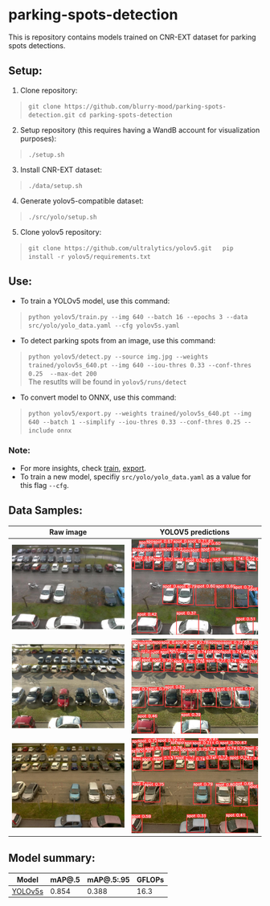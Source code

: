 # parking-spots-detection
This is repository contains models trained on CNR-EXT dataset for parking spots detections.

## Setup:
1. Clone repository:
> `git clone https://github.com/blurry-mood/parking-spots-detection.git
cd parking-spots-detection`
2. Setup repository (this requires having a WandB account for visualization purposes):
> `./setup.sh`
3. Install CNR-EXT dataset:
> `./data/setup.sh`
4. Generate yolov5-compatible dataset:
> `./src/yolo/setup.sh`
5. Clone yolov5 repository:
> `git clone https://github.com/ultralytics/yolov5.git  
pip install -r yolov5/requirements.txt
`

## Use:
- To train a YOLOv5 model, use this command:
> `python yolov5/train.py --img 640 --batch 16 --epochs 3 --data src/yolo/yolo_data.yaml --cfg yolov5s.yaml`

- To detect parking spots from an image, use this command:
> `python yolov5/detect.py --source img.jpg --weights trained/yolov5s_640.pt --img 640 --iou-thres 0.33 --conf-thres 0.25  --max-det 200`  
The resutlts will be found in `yolov5/runs/detect`

- To convert model to ONNX, use this command:
> `python yolov5/export.py --weights trained/yolov5s_640.pt --img 640 --batch 1 --simplify --iou-thres 0.33 --conf-thres 0.25 --include onnx`
### **Note**:
- For more insights, check [train](https://github.com/ultralytics/yolov5/wiki/Train-Custom-Data), [export](https://github.com/ultralytics/yolov5/issues/251). 
- To train a new model, specifiy `src/yolo/yolo_data.yaml` as a value for this flag  ``--cfg``.

## Data Samples:
Raw image                  |  YOLOV5 predictions
:-------------------------:|:-------------------------:
![](_imgs/img_0_0.jpg) | ![](_imgs/img00.jpeg)
![](_imgs/img_1_0.jpg) | ![](_imgs/img10.jpeg)
![](_imgs/img_33_0.jpg) | ![](_imgs/img330.jpeg)


## Model summary:
| Model | mAP@.5 | mAP@.5:.95 | GFLOPs |
| --- | --- | --- | --- |
| [YOLOv5s](trained/yolov5s_640.pt) | 0.854 | 0.388 | 16.3 |